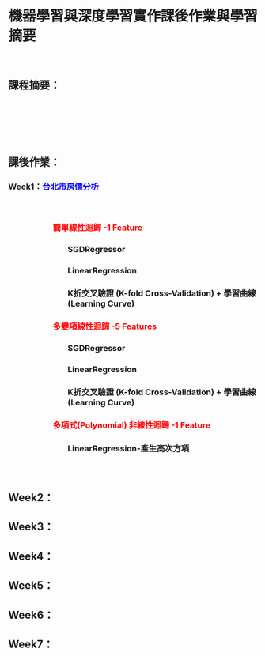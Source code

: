 <h1><strong>機器學習與深度學習實作課後作業與學習摘要</strong></h1>
<p>&nbsp;</p>
<h2><strong>課程摘要：</strong></h2>
<p>&nbsp;</p>
<p>&nbsp;</p>
<p>&nbsp;</p>
<h2><strong>課後作業：</strong></h2>
<h3>Week1：<strong><span style="color: #0000ff;">台北市房價分析</span></strong></h3>
<h3 id="4-2.簡單線性迴歸-使用Scikit-Learn-LinearRegression" style="padding-left: 90px;"><span style="color: #ff0000;"><p>&nbsp;</p>簡單線性迴歸 -1 Feature</span></h3>
<h3 id="4-1.簡單線性迴歸-使用Scikit-Learn-SGDRegressor" style="padding-left: 120px;">SGDRegressor</h3>
<h3 id="4-2.簡單線性迴歸-使用Scikit-Learn-LinearRegression" style="padding-left: 120px;">LinearRegression</h3>
<h3 style="padding-left: 120px;">K折交叉驗證 (K-fold Cross-Validation) + 學習曲線 (Learning Curve)</h3>
<h3 id="5.多變項線性迴歸" style="padding-left: 90px;"><span style="color: #ff0000;">多變項線性迴歸 -5 Features</span></h3>
<h3 id="5-2.多變項線性迴歸-使用Scikit-Learn-SGDRegressor" style="padding-left: 120px;">SGDRegressor</h3>
<h3 id="5-1.多變項線性迴歸-使用Scikit-Learn-LinearRegression" style="padding-left: 120px;">LinearRegression</h3>
<h3 style="padding-left: 120px;">K折交叉驗證 (K-fold Cross-Validation) + 學習曲線 (Learning Curve)</h3>
<h3 id="6.多項式(Polynomial)-非線性迴歸" style="padding-left: 90px;"><span style="color: #ff0000;">多項式(Polynomial) 非線性迴歸 -1 Feature</span></h3>
<h3 id="4-2.簡單線性迴歸-使用Scikit-Learn-LinearRegression" style="padding-left: 120px;">LinearRegression-產生高次方項</h3>
<h3 id="5.多變項線性迴歸" style="padding-left: 30px;">&nbsp;</h3>
<h2>Week2：</h2>
<h2>Week3：</h2>
<h2>Week4：</h2>
<h2>Week5：</h2>
<h2>Week6：</h2>
<h2>Week7：</h2>
